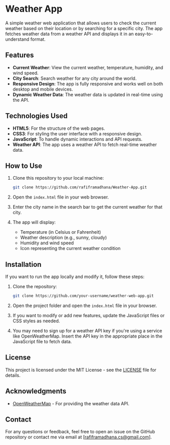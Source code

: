# Weather App

A simple weather web application that allows users to check the current weather based on their location or by searching for a specific city. The app fetches weather data from a weather API and displays it in an easy-to-understand format.

## Features

- **Current Weather**: View the current weather, temperature, humidity, and wind speed.
- **City Search**: Search weather for any city around the world.
- **Responsive Design**: The app is fully responsive and works well on both desktop and mobile devices.
- **Dynamic Weather Data**: The weather data is updated in real-time using the API.

## Technologies Used

- **HTML5**: For the structure of the web pages.
- **CSS3**: For styling the user interface with a responsive design.
- **JavaScript**: To handle dynamic interactions and API requests.
- **Weather API**: The app uses a weather API to fetch real-time weather data.

## How to Use

1. Clone this repository to your local machine:
   ```bash
   git clone https://github.com/rafiframadhana/Weather-App.git
   ```

2. Open the `index.html` file in your web browser.

3. Enter the city name in the search bar to get the current weather for that city.

4. The app will display:
   - Temperature (in Celsius or Fahrenheit)
   - Weather description (e.g., sunny, cloudy)
   - Humidity and wind speed
   - Icon representing the current weather condition

## Installation

If you want to run the app locally and modify it, follow these steps:

1. Clone the repository:
   ```bash
   git clone https://github.com/your-username/weather-web-app.git
   ```

2. Open the project folder and open the `index.html` file in your browser.

3. If you want to modify or add new features, update the JavaScript files or CSS styles as needed.

4. You may need to sign up for a weather API key if you're using a service like OpenWeatherMap. Insert the API key in the appropriate place in the JavaScript file to fetch data.

## License

This project is licensed under the MIT License - see the [LICENSE](LICENSE) file for details.

## Acknowledgments

- [OpenWeatherMap](https://openweathermap.org/) - For providing the weather data API.

## Contact

For any questions or feedback, feel free to open an issue on the GitHub repository or contact me via email at [rafiframadhana.cs@gmail.com].
